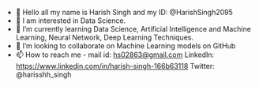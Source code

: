 - 👋 Hello all my name is Harish Singh and my ID: @HarishSingh2095
- 👀 I am interested in Data Science.
- 🌱 I’m currently learning Data Science, Artificial Intelligence and Machine Learning, Neural Network, Deep Learning Techniques.
- 💞️ I’m looking to collaborate on Machine Learning models on GitHub
- 📫 How to reach me - mail id: hs02863@gmail.com
                       LinkedIn: https://www.linkedin.com/in/harish-singh-166b63118
                       Twitter: @harisshh_singh

<!---
HarishSingh2095/HarishSingh2095 is a ✨ special ✨ repository because its `README.md` (this file) appears on your GitHub profile.
You can click the Preview link to take a look at your changes.
--->
